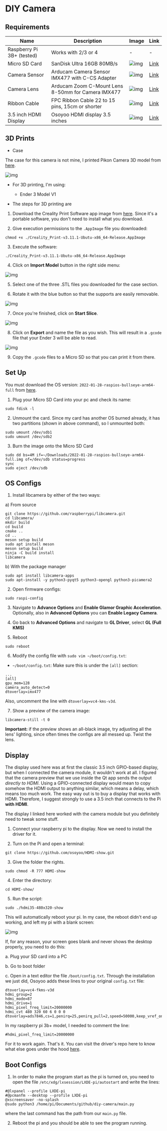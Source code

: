 # DIY Camera

## Requirements

| Name | Description | Image | Link |
| --- | --- | --- | --- |
| Raspberry Pi 3B+ (tested) | Works with 2/3 or 4 | - | -  |
| Micro SD Card | SanDisk Ultra 16GB 80MB/s | ![img](./res/9.png) | [Link](https://www.amazon.com.mx/dp/B074B4P7KD?ref=ppx_pop_mob_ap_share) |
| Camera Sensor | Arducam Camera Sensor IMX477 with C-CS Adapter | ![img](./res/1.png) | [Link](https://www.amazon.com.mx/dp/B09YHN5DBY?ref=ppx_pop_mob_ap_share) |
| Camera Lens | Arducam Zoom C-Mount Lens 8-50mm for Camera IMX477 | ![img](./res/2.png) | [Link](https://www.amazon.com.mx/dp/B08PYMBX9T?ref=ppx_pop_mob_ap_share) |
| Ribbon Cable | FPC Ribbon Cable 22 to 15 pins, 15cm or shorter | ![img](./res/8.png) | [Link](https://www.amazon.com.mx/Arducam-extensi%C3%B3n-Raspberry-pulgadas-unidades/dp/B085RW9K13/ref=asc_df_B085RW9K13/?tag=gledskshopmx-20&linkCode=df0&hvadid=673377511327&hvpos=&hvnetw=g&hvrand=12627621543486268431&hvpone=&hvptwo=&hvqmt=&hvdev=c&hvdvcmdl=&hvlocint=&hvlocphy=9130911&hvtargid=pla-970838553569&psc=1&mcid=bbc16897815637ac8670aa9edfbd43d8) |
| 3.5 inch HDMI Display | Osoyoo HDMI display 3.5 inches | ![img](./res/10.png) | [Link](https://a.co/d/3jZ4wrx)

## 3D Prints

- Case 

The case for this camera is not mine, I printed Pikon Camera 3D model from [here](https://www.kevsrobots.com/blog/pikon-camera.html).

![img](./res/3.png)

- For 3D printing, I'm using:

    - Ender 3 Model V1

- The steps for 3D printing are

1. Download the Creality Print Software app image from [here](https://www.creality.com/pages/download-software). Since it's a portable software, you don't need to install what you download.

2. Give execution permissions to the `.AppImage` file you downloaded:

```
chmod +x ./Creality_Print-v3.11.1-Ubutu-x86_64-Release.AppImage
```

3. Execute the software:

```
./Creality_Print-v3.11.1-Ubutu-x86_64-Release.AppImage
```

4. Click on **Import Model** button in the right side menu:

![img](./res/4.png)

5. Select one of the three .STL files you downloaded for the case section.

6. Rotate it with the blue button so that the supports are easily removable.

![img](./res/5.png)

7. Once you're finished, click on **Start Slice**.

![img](./res/6.png)

8. Click on **Export** and name the file as you wish. This will result in a `.gcode` file that your Ender 3 will be able to read.

![img](./res/7.png)

9. Copy the `.gcode` files to a Micro SD so that you can print it from there.

## Set Up

You must download the OS version: `2022-01-28-raspios-bullseye-arm64-full` from [here](https://downloads.raspberrypi.com/raspios_full_arm64/images/).

1. Plug your Micro SD Card into your pc and check its name:

```
sudo fdisk -l
```

2. Unmount the card. Since my card has another OS burned already, it has two partitions (shown in above command), so I unmounted both:

```
sudo umount /dev/sdb1
sudo umount /dev/sdb2
```

3. Burn the image onto the Micro SD Card

```
sudo dd bs=4M if=~/Downloads/2022-01-28-raspios-bullseye-arm64-full.img of=/dev/sdb status=progress
sync
sudo eject /dev/sdb
```

## OS Configs

1. Install libcamera by either of the two ways:

a) From source

```
git clone https://github.com/raspberrypi/libcamera.git
cd libcamera/
mkdir build
cd build
cmake ..
cd ..
meson setup build
sudo apt install meson
meson setup build
ninja -C build install
libcamera
```

b) With the package manager

```
sudo apt install libcamera-apps
sudo apt-install -y python3-pyqt5 python3-opengl python3-picamera2
```

2. Open firmware configs:

```
sudo raspi-config
```

3. Navigate to **Advance Options**  and **Enable Glamor Graphic Acceleration**. Optionally, also in **Advanced Options** you can **Enable Legacy Camera**.

4. Go back to **Advanced Options** and navigate to **GL Driver**, select **GL (Full KMS)**

5. Reboot

```
sudo reboot
```

6. Modify the config file with `sudo vim ~/boot/config.txt`:

- `~/boot/config.txt`: Make sure this is under the `[all]` section:

```
...
[all]
gpu_mem=128
camera_auto_detect=0
dtoverlay=imx477
```

Also, uncomment the line with `dtoverlay=vc4-kms-v3d`.

7. Show a preview of the camera image:

```
libcamera-still -t 0
```

**Important:** if the preview shows an all-black image, try adjusting all the lens' lighting, since often times the configs are all messed up. Twist the lens.

## Display

The display used here was at first the classic 3.5 inch GPIO-based display, but when I connected the camera module, it wouldn't work at all. I figured that the camera preview that we use inside the Qt app sends the output *directly to HDMI*. Using a GPIO-connected display would mean to copy somehow the HDMI output to anything similar, which means a delay, which means too much work. The easy way out is to buy a display that works with HDMI. Therefore, I suggest strongly to use a 3.5 inch that connects to the Pi **with HDMI**. 

The display I linked here worked with the camera module but you definitely need to tweak some stuff.

1. Connect your raspberry pi to the display. Now we need to install the driver for it.

2. Turn on the Pi and open a terminal:

```
git clone https://github.com/osoyoo/HDMI-show.git
```

3. Give the folder the rights.

```
sudo chmod -R 777 HDMI-show
```

4. Enter the directory:

```
cd HDMI-show/
```

5. Run the script:

```
sudo ./hdmi35-480x320-show
```

This will automatically reboot your pi. In my case, the reboot didn't end up working, and left my pi with a blank screen:

![img](./res/11.jpg)

If, for any reason, your screen goes blank and never shows the desktop properly, you need to do this:

a. Plug your SD card into a PC

b. Go to boot folder

c. Open in a text editor the file `/boot/config.txt`. Through the installation we just did, Osoyoo adds these lines to your original `config.txt` file:

```
dtoverlay=vc4-fkms-v3d
hdmi_group=2
hdmi_mode=87
hdmi_drive=1
hdmi_pixel_freq_limit=20000000
hdmi_cvt 480 320 60 6 0 0 0
dtoverlay=ads7846,cs=1,penirq=25,penirq_pull=2,speed=50000,keep_vref_on=0,swapxy=0,pmax=255,xohms=150,xmin=200,xmax=3900,ymin=200,ymax=3900
```

In my raspberry pi 3b+ model, I needed to comment the line:

```
#hdmi_pixel_freq_limit=20000000
```

For it to work again. That's it. You can visit the driver's repo here to know what else goes under the hood [here](https://github.com/osoyoo/HDMI-Show/blob/main/hdmi35-480x320-show).

## Boot Configs

1. In order to make the program start as the pi is turned on, you need to open the file `/etc/xdg/lxsession/LXDE-pi/autostart` and write the lines:

```
#@lxpanel --profile LXDE-pi
#@pcmanfm --desktop --profile LXDE-pi
@xscreensaver -no-splash
@sudo python3 /home/pi/Documents/github/diy-camera/main.py
``` 

where the last command has the path from our `main.py` file.

2. Reboot the pi and you should be able to see the program running.
